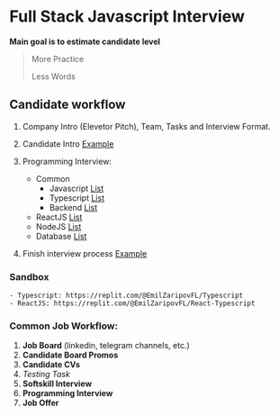 # Full Stack Javascript Interview

**Main goal is to estimate candidate level**

> More Practice
>
> Less Words

## Candidate workflow

1. Company Intro (Elevetor Pitch), Team, Tasks and Interview Format.

2. Candidate Intro [Example](./wiki/CANDIDATE_INTRO.md)

3. Programming Interview:

    - Common
        - Javascript [List](./wiki/JAVASCRIPT.md)
        - Typescript [List](./wiki/TYPESCRIPT.md)
        - Backend [List](./wiki/BACKEND.md)
    - ReactJS [List](./wiki/REACTJS.md)
    - NodeJS [List](./wiki/NODEJS.md)
    - Database [List](./wiki/DATABASE.md)

4. Finish interview process [Example](./wiki/FINISH.md)

### Sandbox

    - Typescript: https://replit.com/@EmilZaripovFL/Typescript
    - ReactJS: https://replit.com/@EmilZaripovFL/React-Typescript

### Common Job Workflow:

1. **Job Board** (linkedin, telegram channels, etc.)
2. **Candidate Board Promos**
3. **Candidate CVs**
4. _Testing Task_
5. **Softskill Interview**
6. **Programming Interview**
7. **Job Offer**
